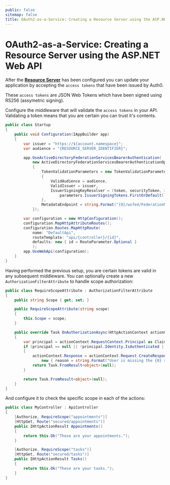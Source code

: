 ```yaml
---
public: false
sitemap: false
title: OAuth2-as-a-Service: Creating a Resource Server using the ASP.NET Web API
---
```


# OAuth2-as-a-Service: Creating a Resource Server using the ASP.NET Web API

After the [**Resource Server**](/oauth2-as-a-service/resource-servers) has been configured you can update your application by accepting the `access tokens` that have been issued by Auth0.

These `access tokens` are JSON Web Tokens which have been signed using RS256 (assymetric signing).

Configure the middleware that will validate the `access tokens` in your API. Validating a token means that you are certain you can trust it's contents.

```cs
public class Startup
{
    public void Configuration(IAppBuilder app)
    {
        var issuer = "https://${account.namespace}";
        var audience = "{RESOURCE_SERVER_IDENTIFIER}";

        app.UseActiveDirectoryFederationServicesBearerAuthentication(
            new ActiveDirectoryFederationServicesBearerAuthenticationOptions
            {
                TokenValidationParameters = new TokenValidationParameters
                {
                    ValidAudience = audience,
                    ValidIssuer = issuer,
                    IssuerSigningKeyResolver = (token, securityToken, identifier, parameters) =>
                        parameters.IssuerSigningTokens.FirstOrDefault().SecurityKeys.FirstOrDefault()
                },
                MetadataEndpoint = string.Format("{0}/wsfed/FederationMetadata/2007-06/FederationMetadata.xml", issuer.TrimEnd('/'))
            });

        var configuration = new HttpConfiguration();
        configuration.MapHttpAttributeRoutes();
        configuration.Routes.MapHttpRoute(
            name: "DefaultApi",
            routeTemplate: "api/{controller}/{id}",
            defaults: new { id = RouteParameter.Optional }
            );
        app.UseWebApi(configuration);
    }
}
```

Having performed the previous setup, you are certain tokens are valid in any subsequent middleware. You can optionally create a new `AuthorizationFilterAttribute` to handle scope authorization:

```cs
public class RequireScopeAttribute : AuthorizationFilterAttribute
{
    public string Scope { get; set; }

    public RequireScopeAttribute(string scope)
    {
        this.Scope = scope;
    }

    public override Task OnAuthorizationAsync(HttpActionContext actionContext, System.Threading.CancellationToken cancellationToken)
    {
        var principal = actionContext.RequestContext.Principal as ClaimsPrincipal;
        if (principal == null || !principal.Identity.IsAuthenticated || !principal.HasClaim("scopes", Scope))
        {
            actionContext.Response = actionContext.Request.CreateResponse(HttpStatusCode.Unauthorized,
                new { reason = string.Format("User is missing the {0} scope.", Scope) });
            return Task.FromResult<object>(null);
        }

        return Task.FromResult<object>(null);
    }
}
```

And configure it to check the specific scope in each of the actions:

```cs
public class MyController : ApiController
{
    [Authorize, RequireScope("appointments")]
    [HttpGet, Route("secured/appointments")]
    public IHttpActionResult Appointments()
    {
        return this.Ok("These are your appointments.");
    }

    [Authorize, RequireScope("tasks")]
    [HttpGet, Route("secured/tasks")]
    public IHttpActionResult Tasks()
    {
        return this.Ok("These are your tasks.");
    }
}
```
